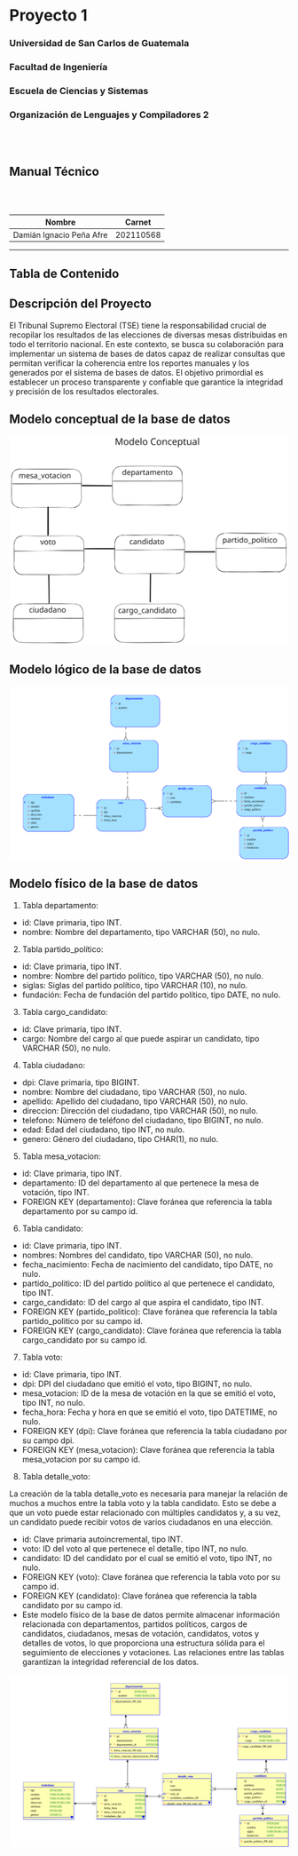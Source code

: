 # **Proyecto 1**
### Universidad de San Carlos de Guatemala
### Facultad de Ingeniería
### Escuela de Ciencias y Sistemas
### Organización de Lenguajes y Compiladores 2
<br></br>

## **Manual Técnico**
<br></br>

| Nombre | Carnet | 
| --- | --- |
| Damián Ignacio Peña Afre | 202110568 |
----

## **Tabla de Contenido**


## **Descripción del Proyecto**

El Tribunal Supremo Electoral (TSE) tiene la responsabilidad crucial de recopilar los resultados de las elecciones de diversas mesas distribuidas en todo el territorio nacional. En este contexto, se busca su colaboración para implementar un sistema de bases de datos capaz de realizar consultas que permitan verificar la coherencia entre los reportes manuales y los generados por el sistema de bases de datos. El objetivo primordial es establecer un proceso transparente y confiable que garantice la integridad y precisión de los resultados electorales.

## **Modelo conceptual de la base de datos**

![Modelo conceptual de la base de datos](conceptual.svg)

## **Modelo lógico de la base de datos**

![Modelo lógico de la base de datos](logical.svg)

## **Modelo físico de la base de datos**

1. Tabla departamento:
* id: Clave primaria, tipo INT.
* nombre: Nombre del departamento, tipo VARCHAR (50), no nulo.

2. Tabla partido_político:
* id: Clave primaria, tipo INT.
* nombre: Nombre del partido político, tipo VARCHAR (50), no nulo.
* siglas: Siglas del partido político, tipo VARCHAR (10), no nulo.
* fundación: Fecha de fundación del partido político, tipo DATE, no nulo.

3. Tabla cargo_candidato:
* id: Clave primaria, tipo INT.
* cargo: Nombre del cargo al que puede aspirar un candidato, tipo VARCHAR (50), no nulo.

4. Tabla ciudadano:
* dpi: Clave primaria, tipo BIGINT.
* nombre: Nombre del ciudadano, tipo VARCHAR (50), no nulo.
* apellido: Apellido del ciudadano, tipo VARCHAR (50), no nulo.
* direccion: Dirección del ciudadano, tipo VARCHAR (50), no nulo.
* telefono: Número de teléfono del ciudadano, tipo BIGINT, no nulo.
* edad: Edad del ciudadano, tipo INT, no nulo.
* genero: Género del ciudadano, tipo CHAR(1), no nulo.

5. Tabla mesa_votacion:
* id: Clave primaria, tipo INT.
* departamento: ID del departamento al que pertenece la mesa de votación, tipo INT.
* FOREIGN KEY (departamento): Clave foránea que referencia la tabla departamento por su campo id.

6. Tabla candidato:
* id: Clave primaria, tipo INT.
* nombres: Nombres del candidato, tipo VARCHAR (50), no nulo.
* fecha_nacimiento: Fecha de nacimiento del candidato, tipo DATE, no nulo.
* partido_politico: ID del partido político al que pertenece el candidato, tipo INT.
* cargo_candidato: ID del cargo al que aspira el candidato, tipo INT.
* FOREIGN KEY (partido_politico): Clave foránea que referencia la tabla partido_politico por su campo id.
* FOREIGN KEY (cargo_candidato): Clave foránea que referencia la tabla cargo_candidato por su campo id.

7. Tabla voto:
* id: Clave primaria, tipo INT.
* dpi: DPI del ciudadano que emitió el voto, tipo BIGINT, no nulo.
* mesa_votacion: ID de la mesa de votación en la que se emitió el voto, tipo INT, no nulo.
* fecha_hora: Fecha y hora en que se emitió el voto, tipo DATETIME, no nulo.
* FOREIGN KEY (dpi): Clave foránea que referencia la tabla ciudadano por su campo dpi.
* FOREIGN KEY (mesa_votacion): Clave foránea que referencia la tabla mesa_votacion por su campo id.

8. Tabla detalle_voto:

La creación de la tabla detalle_voto es necesaria para manejar la relación de muchos a muchos entre la tabla voto y la tabla candidato. Esto se debe a que un voto puede estar relacionado con múltiples candidatos y, a su vez, un candidato puede recibir votos de varios ciudadanos en una elección.

* id: Clave primaria autoincremental, tipo INT.
* voto: ID del voto al que pertenece el detalle, tipo INT, no nulo.
* candidato: ID del candidato por el cual se emitió el voto, tipo INT, no nulo.
* FOREIGN KEY (voto): Clave foránea que referencia la tabla voto por su campo id.
* FOREIGN KEY (candidato): Clave foránea que referencia la tabla candidato por su campo id.
* Este modelo físico de la base de datos permite almacenar información relacionada con departamentos, partidos políticos, cargos de candidatos, ciudadanos, mesas de votación, candidatos, votos y detalles de votos, lo que proporciona una estructura sólida para el seguimiento de elecciones y votaciones. Las relaciones entre las tablas garantizan la integridad referencial de los datos.


![Modelo físico de la base de datos](Relational_1.svg)